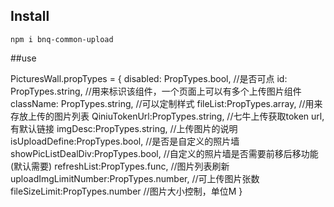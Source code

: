 ## Install

```
npm i bnq-common-upload

```

##use

PicturesWall.propTypes = {
    disabled: PropTypes.bool,   //是否可点
    id: PropTypes.string,       //用来标识该组件，一个页面上可以有多个上传图片组件
    className: PropTypes.string,   //可以定制样式
    fileList:PropTypes.array,      //用来存放上传的图片列表
    QiniuTokenUrl:PropTypes.string,   //七牛上传获取token url,有默认链接
    imgDesc:PropTypes.string,       //上传图片的说明
    isUploadDefine:PropTypes.bool,  //是否是自定义的照片墙
    showPicListDealDiv:PropTypes.bool,  //自定义的照片墙是否需要前移后移功能(默认需要)
    refreshList:PropTypes.func,   //图片列表刷新
    uploadImgLimitNumber:PropTypes.number, //可上传图片张数
    fileSizeLimit:PropTypes.number //图片大小控制，单位M
}
